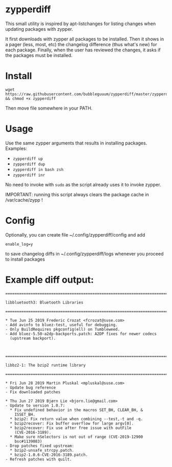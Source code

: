 # zypperdiff

This small utility is inspired by apt-listchanges for listing changes when updating packages with zypper.

It first downloads with zypper all packages to be installed.
Then it shows in a pager (less, most, etc) the changelog difference (thus what's new) for each package.
Finally, when the user has reviewed the changes, it asks if the packages must be installed.

# Install

```
wget https://raw.githubusercontent.com/bubbleguuum/zypperdiff/master/zypperdiff && chmod +x zypperdiff
```

Then move file somewhere in your PATH.

# Usage

Use the same zypper arguments that results in installing packages. Examples:

- `zypperdiff up`
- `zypperdiff dup`
- `zypperdiff in bash zsh`
- `zypperdiff inr`


No need to invoke with `sudo` as the script already uses it to invoke zypper.

IMPORTANT: running this script always clears the package cache in /var/cache/zypp !

# Config

Optionally, you can create file ~/.config/zypperdiff/config and add

`enable_log=y`

to save changelog diffs in  ~/.config/zypperdiff/logs whenever you proceed to install packages


# Example diff output:

```
========================================================================

libbluetooth3: Bluetooth Libraries

========================================================================

* Tue Jun 25 2019 Frederic Crozat <fcrozat@suse.com>
- Add avinfo to bluez-test, useful for debugging.
- Only BuildRequires pkgconfig(ell) on Tumbleweed.
- Add bluez-5.50-a2dp-backports.patch: A2DP fixes for newer codecs
  (upstream backport).
    
  
    
========================================================================

libbz2-1: The bzip2 runtime library

========================================================================

* Fri Jun 28 2019 Martin Pluskal <mpluskal@suse.com>
- Update bug reference
- Fix downloaded patches

* Thu Jun 27 2019 Bjørn Lie <bjorn.lie@gmail.com>
- Update to version 1.0.7:
  * Fix undefined behavior in the macros SET_BH, CLEAR_BH, &
    ISSET_BH.
  * bzip2: Fix return value when combining --test,-t and -q.
  * bzip2recover: Fix buffer overflow for large argv[0].
  * bzip2recover: Fix use after free issue with outFile
    (CVE-2016-3189).
  * Make sure nSelectors is not out of range (CVE-2019-12900
    bsc#1139083)
- Drop patches fixed upstream:
  * bzip2-unsafe_strcpy.patch.
  * bzip2-1.0.6-CVE-2016-3189.patch.
- Refresh patches with quilt.
```
